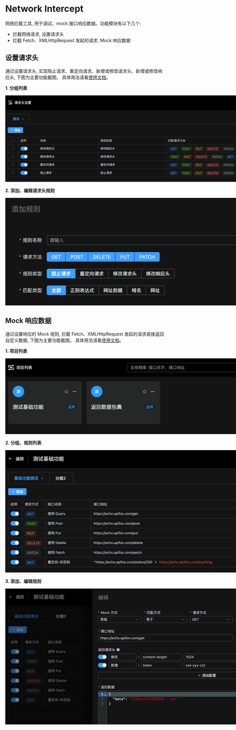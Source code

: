 # Network Intercept

网络拦截工具, 用于调试、mock 接口响应数据。功能模块有以下几个:

- 拦截网络请求, 设置请求头
- 拦截 Fetch、XMLHttpRequest 发起的请求, Mock 响应数据

## 设置请求头

通过设置请求头, 实现阻止请求、重定向请求、新增或修改请求头、新增或修改响应头, 下图为主要功能截图。 具体用法请看[使用文档](.guide/headers.md)。

**1. 分组列表**

<img src=".screenshot/headers/list.png" style="max-width: 1000px;">

**2. 添加、编辑请求头规则**

<img src=".screenshot/headers/edit.png" style="max-width: 1000px;">

## Mock 响应数据

通过设置响应的 Mock 规则, 拦截 Fetch、XMLHttpRequest 发起的请求直接返回自定义数据, 下图为主要功能截图。 具体用法请看[使用文档](.guide/mock.md)。

**1. 项目列表**

<img src=".screenshot/mock/project.png" style="max-width: 1000px;">

**2. 分组、规则列表**

<img src=".screenshot/mock/group.png" style="max-width: 1000px;">

**3. 添加、编辑规则**

<img src=".screenshot/mock/rule.png" style="max-width: 1000px;">
